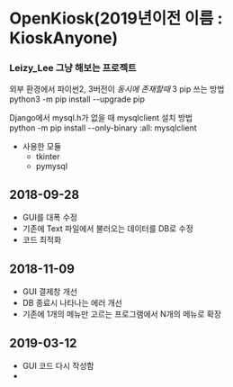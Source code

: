 # OpenKiosk(2019년이전 이름 : KioskAnyone)
### Leizy_Lee 그냥 해보는 프로젝트

외부 환경에서 파이썬2, 3버전이 *동시에 존재할때* 3 pip 쓰는 방법  
python3 -m pip install --upgrade pip  
  
Django에서 mysql.h가 없을 때 mysqlclient 설치 방법  
python -m pip install --only-binary :all: mysqlclient  
  
* 사용한 모듈
  * tkinter
  * pymysql
  
  
  
## 2018-09-28
- GUI를 대폭 수정
- 기존에 Text 파일에서 불러오는 데이터를 DB로 수정
- 코드 최적화

## 2018-11-09 
- GUI 결제창 개선
- DB 종료시 나타나는 에러 개선
- 기존에 1개의 메뉴만 고르는 프로그램에서 N개의 메뉴로 확장




## 2019-03-12
- GUI 코드 다시 작성함
- 
